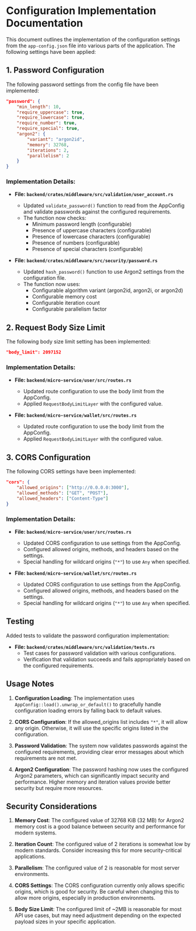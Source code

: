# Configuration Implementation Documentation

This document outlines the implementation of the configuration settings from the `app-config.json` file into various parts of the application. The following settings have been applied:

## 1. Password Configuration

The following password settings from the config file have been implemented:

```json
"password": {
    "min_length": 10,
    "require_uppercase": true,
    "require_lowercase": true,
    "require_number": true,
    "require_special": true,
    "argon2": {
        "variant": "argon2id",
        "memory": 32768,
        "iterations": 2,
        "parallelism": 2
    }
}
```

### Implementation Details:

- **File: `backend/crates/middleware/src/validation/user_account.rs`**
  - Updated `validate_password()` function to read from the AppConfig and validate passwords against the configured requirements.
  - The function now checks:
    - Minimum password length (configurable)
    - Presence of uppercase characters (configurable)
    - Presence of lowercase characters (configurable)
    - Presence of numbers (configurable)
    - Presence of special characters (configurable)

- **File: `backend/crates/middleware/src/security/password.rs`**
  - Updated `hash_password()` function to use Argon2 settings from the configuration file.
  - The function now uses:
    - Configurable algorithm variant (argon2id, argon2i, or argon2d)
    - Configurable memory cost
    - Configurable iteration count
    - Configurable parallelism factor

## 2. Request Body Size Limit

The following body size limit setting has been implemented:

```json
"body_limit": 2097152
```

### Implementation Details:

- **File: `backend/micro-service/user/src/routes.rs`**
  - Updated route configuration to use the body limit from the AppConfig.
  - Applied `RequestBodyLimitLayer` with the configured value.

- **File: `backend/micro-service/wallet/src/routes.rs`**
  - Updated route configuration to use the body limit from the AppConfig.
  - Applied `RequestBodyLimitLayer` with the configured value.

## 3. CORS Configuration

The following CORS settings have been implemented:

```json
"cors": {
    "allowed_origins": ["http://0.0.0.0:3000"],
    "allowed_methods": ["GET", "POST"],
    "allowed_headers": ["Content-Type"]
}
```

### Implementation Details:

- **File: `backend/micro-service/user/src/routes.rs`**
  - Updated CORS configuration to use settings from the AppConfig.
  - Configured allowed origins, methods, and headers based on the settings.
  - Special handling for wildcard origins (`"*"`) to use `Any` when specified.

- **File: `backend/micro-service/wallet/src/routes.rs`**
  - Updated CORS configuration to use settings from the AppConfig.
  - Configured allowed origins, methods, and headers based on the settings.
  - Special handling for wildcard origins (`"*"`) to use `Any` when specified.

## Testing

Added tests to validate the password configuration implementation:

- **File: `backend/crates/middleware/src/validation/tests.rs`**
  - Test cases for password validation with various configurations.
  - Verification that validation succeeds and fails appropriately based on the configured requirements.

## Usage Notes

1. **Configuration Loading**: The implementation uses `AppConfig::load().unwrap_or_default()` to gracefully handle configuration loading errors by falling back to default values.

2. **CORS Configuration**: If the allowed_origins list includes `"*"`, it will allow any origin. Otherwise, it will use the specific origins listed in the configuration.

3. **Password Validation**: The system now validates passwords against the configured requirements, providing clear error messages about which requirements are not met.

4. **Argon2 Configuration**: The password hashing now uses the configured Argon2 parameters, which can significantly impact security and performance. Higher memory and iteration values provide better security but require more resources.

## Security Considerations

1. **Memory Cost**: The configured value of 32768 KiB (32 MB) for Argon2 memory cost is a good balance between security and performance for modern systems.

2. **Iteration Count**: The configured value of 2 iterations is somewhat low by modern standards. Consider increasing this for more security-critical applications.

3. **Parallelism**: The configured value of 2 is reasonable for most server environments.

4. **CORS Settings**: The CORS configuration currently only allows specific origins, which is good for security. Be careful when changing this to allow more origins, especially in production environments.

5. **Body Size Limit**: The configured limit of ~2MB is reasonable for most API use cases, but may need adjustment depending on the expected payload sizes in your specific application.